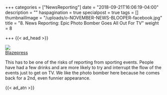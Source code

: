 +++
categories = ["NewsReporting"]
date = "2018-09-21T16:06:19-04:00"
description = ""
haspagination = true
specialpost = true
tags = []
thumbnailImage = "/uploads/o-NOVEMBER-NEWS-BLOOPER-facebook.jpg"
title = "8. News Reporting: Epic Photo Bomber Goes All Out For TV"
weight = 8

+++
{{< ad_head >}}

![](http://mb.americancolumn.com/wp-content/uploads/2018/02/ezgif.com-optimize-2-1.gif)  
[Blazepress](https://blazepress.com/2015/01/23-gifs-prove-just-funny-live-tv-can/)  

This has to be one of the risks of reporting from sporting events. People have had a few drinks and are more likely to try and interrupt the flow of the events just to get on TV. We like the photo bomber here because he comes back for a 2nd, even funnier appearance.

{{< ad_atn >}}